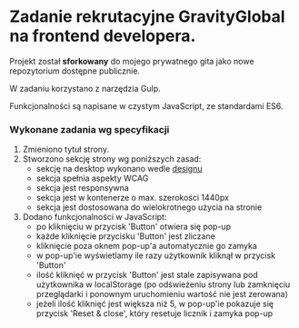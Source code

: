 # Zadanie rekrutacyjne GravityGlobal na frontend developera.

Projekt został **sforkowany** do mojego prywatnego gita jako nowe repozytorium dostępne publicznie.

W zadaniu korzystano z narzędzia Gulp.

Funkcjonalności są napisane w czystym JavaScript, ze standardami ES6.

### Wykonane zadania wg specyfikacji
1. Zmieniono tytuł strony.
2. Stworzono sekcję strony wg poniższych zasad:
    - sekcję na desktop wykonano wedle [designu](https://www.figma.com/file/dqY9uYrUYPyr5yjeECoy6X/Recruitment-Task)
    - sekcja spełnia aspekty WCAG
    - sekcja jest responsywna
    - sekcja jest w kontenerze o max. szerokości 1440px
    - sekcja jest dostosowana do wielokrotnego użycia na stronie
3. Dodano funkcjonalności w JavaScript:
    - po kliknięciu w przycisk 'Button' otwiera się pop-up
    - każde kliknięcie przycisku 'Button' jest zliczane
    - kliknięcie poza oknem pop-up'a automatycznie go zamyka
    - w pop-up'ie wyświetlamy ile razy użytkownik kliknął w przycisk 'Button'
    - ilość kliknięć w przycisk 'Button' jest stale zapisywana pod użytkownika w localStorage (po odświeżeniu strony lub zamknięciu przeglądarki i ponownym uruchomieniu wartość nie jest zerowana)
    - jeżeli ilość kliknięć jest większa niż 5, w pop-up'ie pokazuje się przycisk 'Reset & close', który resetuje licznik i zamyka pop-up
